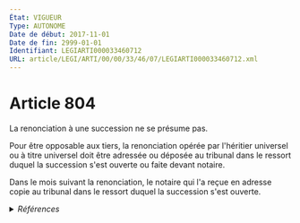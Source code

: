 ```yaml
---
État: VIGUEUR
Type: AUTONOME
Date de début: 2017-11-01
Date de fin: 2999-01-01
Identifiant: LEGIARTI000033460712
URL: article/LEGI/ARTI/00/00/33/46/07/LEGIARTI000033460712.xml
---
```


<h1>Article 804</h1>

La renonciation à une succession ne se présume pas.<br />

Pour être opposable aux tiers, la renonciation opérée par l'héritier universel
ou à titre universel doit être adressée ou déposée au tribunal dans le ressort
duquel la succession s'est ouverte ou faite devant notaire.<br />

Dans le mois suivant la renonciation, le notaire qui l'a reçue en adresse copie
au tribunal dans le ressort duquel la succession s'est ouverte.


<details>
  <summary><em>Références</em></summary>

  <h2>Articles faisant référence à l'article</h2>
  
  <ul>
    <li>
      <a href="https://legal.tricoteuses.fr//redirection/LEGIARTI000033423834?vers=git&vers=legifrance">LOI n° 2016-1547 du 18 novembre 2016 de modernisation de la justice du XXIe siècle - article 45 ENTIEREMENT_MODIF</a> MODIFIE source
    </li>
  </ul>
  
  <h2>Références faites par l'article</h2>
  
  <ul>
    <li>
      2016-11-18 MODIFIE cible <a href="https://legal.tricoteuses.fr//redirection/LEGIARTI000033423834?vers=git&vers=legifrance">LOI n° 2016-1547 du 18 novembre 2016 de modernisation de la justice du XXIe siècle - article 45 ENTIEREMENT_MODIF</a>
    </li>
  </ul>
</details>
